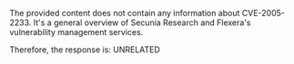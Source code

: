 The provided content does not contain any information about CVE-2005-2233. It's a general overview of Secunia Research and Flexera's vulnerability management services.

Therefore, the response is: UNRELATED